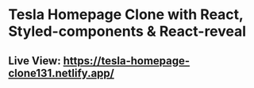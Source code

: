 # Tesla Homepage Clone with React, Styled-components & React-reveal

## Live View: https://tesla-homepage-clone131.netlify.app/
